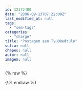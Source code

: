 ```yaml
---
id: 12372480
date: "2006-09-13T07:22:00Z"
last_modified_at: null
tags:
  - "sem-tags"
categories:
  - "charge"
title: "Postagem sem T\u00edtulo"
sutia: null
chapeu: null
autor: null
imagem: null
---
```

{\% raw %}
<p> </p>
{\% endraw %}